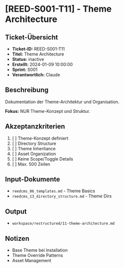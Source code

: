 # [REED-S001-T11] - Theme Architecture

## Ticket-Übersicht
- **Ticket-ID:** REED-S001-T11
- **Titel:** Theme Architecture
- **Status:** inactive
- **Erstellt:** 2024-01-09 10:00:00
- **Sprint:** S001
- **Verantwortlich:** Claude

## Beschreibung
Dokumentation der Theme-Architektur und Organisation.

**Fokus:** NUR Theme-Konzept und Struktur.

## Akzeptanzkriterien
1. [ ] Theme-Konzept definiert
2. [ ] Directory Structure
3. [ ] Theme Inheritance
4. [ ] Asset Organization
5. [ ] Keine Scope/Toggle Details
6. [ ] Max. 500 Zeilen

## Input-Dokumente
- `reedcms_06_templates.md` - Theme Basics
- `reedcms_13_directory_structure.md` - Theme Dirs

## Output
- `workspace/restructured/11-theme-architecture.md`

## Notizen
- Base Theme bei Installation
- Theme Override Patterns
- Asset Management